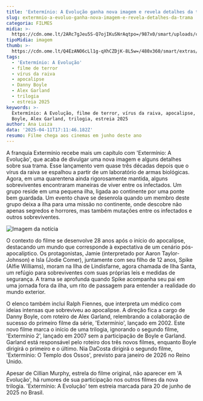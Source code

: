 ```yaml
---
title: 'Extermínio: A Evolução ganha nova imagem e revela detalhes da trama'
slug: extermnio-a-evoluo-ganha-nova-imagem-e-revela-detalhes-da-trama
categoria: FILMES
midia: >-
  https://cdn.ome.lt/2ARc7gJeu5S-Q7ojIKuSNrAqtpo=/987x0/smart/uploads/conteudo/fotos/OMELETE_CAPA_-_2025-04-11T132739.724.png
tipoMidia: imagem
thumb: >-
  https://cdn.ome.lt/Q4EzANO6cLl1g-qXhCZDjK-8L5w=/480x360/smart/extras/conteudos/omelete_THUMB_-_2025-04-11T132727.596.png
tags:
  - 'Extermínio: A Evolução'
  - filme de terror
  - vírus da raiva
  - apocalipse
  - Danny Boyle
  - Alex Garland
  - trilogia
  - estreia 2025
keywords: >-
  Extermínio: A Evolução, filme de terror, vírus da raiva, apocalipse, Danny
  Boyle, Alex Garland, trilogia, estreia 2025
author: Ana Luiza
data: '2025-04-11T17:11:46.182Z'
resumo: Filme chega aos cinemas em junho deste ano
---
```


A franquia Extermínio recebe mais um capítulo com 'Extermínio: A Evolução', que acaba de divulgar uma nova imagem e alguns detalhes sobre sua trama. Esse lançamento vem quase três décadas depois que o vírus da raiva se espalhou a partir de um laboratório de armas biológicas. Agora, em uma quarentena ainda rigorosamente mantida, alguns sobreviventes encontraram maneiras de viver entre os infectados. Um grupo reside em uma pequena ilha, ligada ao continente por uma ponte bem guardada. Um evento chave se desenrola quando um membro deste grupo deixa a ilha para uma missão no continente, onde descobre não apenas segredos e horrores, mas também mutações entre os infectados e outros sobreviventes.

![Imagem da notícia](https://cdn.ome.lt/iKlY7K_t0uTh-jPyYIzh1o7JcdM=/fit-in/837x500/smart/uploads/conteudo/fotos/Novo_Projeto_44_H7cuHTV.png)

O contexto do filme se desenvolve 28 anos após o início do apocalipse, destacando um mundo que corresponde à expectativa de um cenário pós-apocalíptico. Os protagonistas, Jamie (interpretado por Aaron Taylor-Johnson) e Isla (Jodie Comer), juntamente com seu filho de 12 anos, Spike (Alfie Williams), moram na Ilha de Lindisfarne, agora chamada de Ilha Santa, um refúgio para sobreviventes com suas próprias leis e medidas de segurança. A trama se aprofunda quando Spike acompanha seu pai em uma jornada fora da ilha, um rito de passagem para entender a realidade do mundo exterior.

O elenco também inclui Ralph Fiennes, que interpreta um médico com ideias intensas que sobreviveu ao apocalipse. A direção fica a cargo de Danny Boyle, com roteiro de Alex Garland, relembrando a colaboração de sucesso do primeiro filme da série, 'Extermínio', lançado em 2002. Este novo filme marca o início de uma trilogia, ignorando o segundo filme, 'Extermínio 2', lançado em 2007 sem a participação de Boyle e Garland. Garland está responsável pelo roteiro dos três novos filmes, enquanto Boyle dirigirá o primeiro e o último. Nia DaCosta dirigirá o segundo filme, 'Extermínio: O Templo dos Ossos', previsto para janeiro de 2026 no Reino Unido.

Apesar de Cillian Murphy, estrela do filme original, não aparecer em 'A Evolução', há rumores de sua participação nos outros filmes da nova trilogia. 'Extermínio: A Evolução' tem estreia marcada para 20 de junho de 2025 no Brasil.
